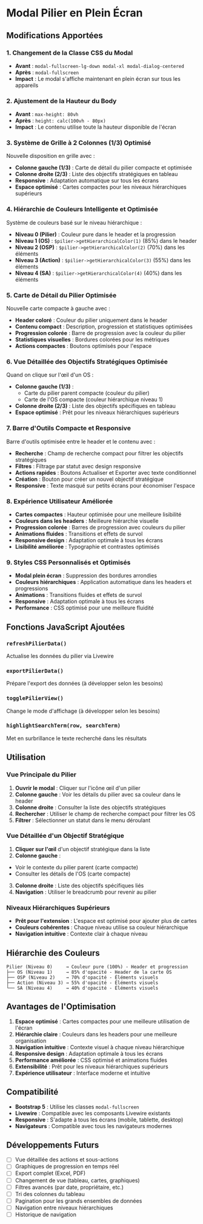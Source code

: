 # Modal Pilier en Plein Écran

## Modifications Apportées

### 1. Changement de la Classe CSS du Modal

-   **Avant** : `modal-fullscreen-lg-down modal-xl modal-dialog-centered`
-   **Après** : `modal-fullscreen`
-   **Impact** : Le modal s'affiche maintenant en plein écran sur tous les appareils

### 2. Ajustement de la Hauteur du Body

-   **Avant** : `max-height: 80vh`
-   **Après** : `height: calc(100vh - 80px)`
-   **Impact** : Le contenu utilise toute la hauteur disponible de l'écran

### 3. Système de Grille à 2 Colonnes (1/3) Optimisé

Nouvelle disposition en grille avec :

-   **Colonne gauche (1/3)** : Carte de détail du pilier compacte et optimisée
-   **Colonne droite (2/3)** : Liste des objectifs stratégiques en tableau
-   **Responsive** : Adaptation automatique sur tous les écrans
-   **Espace optimisé** : Cartes compactes pour les niveaux hiérarchiques supérieurs

### 4. Hiérarchie de Couleurs Intelligente et Optimisée

Système de couleurs basé sur le niveau hiérarchique :

-   **Niveau 0 (Pilier)** : Couleur pure dans le header et la progression
-   **Niveau 1 (OS)** : `$pilier->getHierarchicalColor(1)` (85%) dans le header
-   **Niveau 2 (OSP)** : `$pilier->getHierarchicalColor(2)` (70%) dans les éléments
-   **Niveau 3 (Action)** : `$pilier->getHierarchicalColor(3)` (55%) dans les éléments
-   **Niveau 4 (SA)** : `$pilier->getHierarchicalColor(4)` (40%) dans les éléments

### 5. Carte de Détail du Pilier Optimisée

Nouvelle carte compacte à gauche avec :

-   **Header coloré** : Couleur du pilier uniquement dans le header
-   **Contenu compact** : Description, progression et statistiques optimisées
-   **Progression colorée** : Barre de progression avec la couleur du pilier
-   **Statistiques visuelles** : Bordures colorées pour les métriques
-   **Actions compactes** : Boutons optimisés pour l'espace

### 6. Vue Détaillée des Objectifs Stratégiques Optimisée

Quand on clique sur l'œil d'un OS :

-   **Colonne gauche (1/3)** :
    -   Carte du pilier parent compacte (couleur du pilier)
    -   Carte de l'OS compacte (couleur hiérarchique niveau 1)
-   **Colonne droite (2/3)** : Liste des objectifs spécifiques en tableau
-   **Espace optimisé** : Prêt pour les niveaux hiérarchiques supérieurs

### 7. Barre d'Outils Compacte et Responsive

Barre d'outils optimisée entre le header et le contenu avec :

-   **Recherche** : Champ de recherche compact pour filtrer les objectifs stratégiques
-   **Filtres** : Filtrage par statut avec design responsive
-   **Actions rapides** : Boutons Actualiser et Exporter avec texte conditionnel
-   **Création** : Bouton pour créer un nouvel objectif stratégique
-   **Responsive** : Texte masqué sur petits écrans pour économiser l'espace

### 8. Expérience Utilisateur Améliorée

-   **Cartes compactes** : Hauteur optimisée pour une meilleure lisibilité
-   **Couleurs dans les headers** : Meilleure hiérarchie visuelle
-   **Progression colorée** : Barres de progression avec couleurs du pilier
-   **Animations fluides** : Transitions et effets de survol
-   **Responsive design** : Adaptation optimale à tous les écrans
-   **Lisibilité améliorée** : Typographie et contrastes optimisés

### 9. Styles CSS Personnalisés et Optimisés

-   **Modal plein écran** : Suppression des bordures arrondies
-   **Couleurs hiérarchiques** : Application automatique dans les headers et progressions
-   **Animations** : Transitions fluides et effets de survol
-   **Responsive** : Adaptation optimale à tous les écrans
-   **Performance** : CSS optimisé pour une meilleure fluidité

## Fonctions JavaScript Ajoutées

### `refreshPilierData()`

Actualise les données du pilier via Livewire

### `exportPilierData()`

Prépare l'export des données (à développer selon les besoins)

### `togglePilierView()`

Change le mode d'affichage (à développer selon les besoins)

### `highlightSearchTerm(row, searchTerm)`

Met en surbrillance le texte recherché dans les résultats

## Utilisation

### Vue Principale du Pilier

1. **Ouvrir le modal** : Cliquer sur l'icône œil d'un pilier
2. **Colonne gauche** : Voir les détails du pilier avec sa couleur dans le header
3. **Colonne droite** : Consulter la liste des objectifs stratégiques
4. **Rechercher** : Utiliser le champ de recherche compact pour filtrer les OS
5. **Filtrer** : Sélectionner un statut dans le menu déroulant

### Vue Détaillée d'un Objectif Stratégique

1. **Cliquer sur l'œil** d'un objectif stratégique dans la liste
2. **Colonne gauche** :

-   Voir le contexte du pilier parent (carte compacte)
-   Consulter les détails de l'OS (carte compacte)

3. **Colonne droite** : Liste des objectifs spécifiques liés
4. **Navigation** : Utiliser le breadcrumb pour revenir au pilier

### Niveaux Hiérarchiques Supérieurs

-   **Prêt pour l'extension** : L'espace est optimisé pour ajouter plus de cartes
-   **Couleurs cohérentes** : Chaque niveau utilise sa couleur hiérarchique
-   **Navigation intuitive** : Contexte clair à chaque niveau

## Hiérarchie des Couleurs

```
Pilier (Niveau 0)     → Couleur pure (100%) - Header et progression
├── OS (Niveau 1)     → 85% d'opacité - Header de la carte OS
├── OSP (Niveau 2)    → 70% d'opacité - Éléments visuels
├── Action (Niveau 3) → 55% d'opacité - Éléments visuels
└── SA (Niveau 4)     → 40% d'opacité - Éléments visuels
```

## Avantages de l'Optimisation

1. **Espace optimisé** : Cartes compactes pour une meilleure utilisation de l'écran
2. **Hiérarchie claire** : Couleurs dans les headers pour une meilleure organisation
3. **Navigation intuitive** : Contexte visuel à chaque niveau hiérarchique
4. **Responsive design** : Adaptation optimale à tous les écrans
5. **Performance améliorée** : CSS optimisé et animations fluides
6. **Extensibilité** : Prêt pour les niveaux hiérarchiques supérieurs
7. **Expérience utilisateur** : Interface moderne et intuitive

## Compatibilité

-   **Bootstrap 5** : Utilise les classes `modal-fullscreen`
-   **Livewire** : Compatible avec les composants Livewire existants
-   **Responsive** : S'adapte à tous les écrans (mobile, tablette, desktop)
-   **Navigateurs** : Compatible avec tous les navigateurs modernes

## Développements Futurs

-   [ ] Vue détaillée des actions et sous-actions
-   [ ] Graphiques de progression en temps réel
-   [ ] Export complet (Excel, PDF)
-   [ ] Changement de vue (tableau, cartes, graphiques)
-   [ ] Filtres avancés (par date, propriétaire, etc.)
-   [ ] Tri des colonnes du tableau
-   [ ] Pagination pour les grands ensembles de données
-   [ ] Navigation entre niveaux hiérarchiques
-   [ ] Historique de navigation
